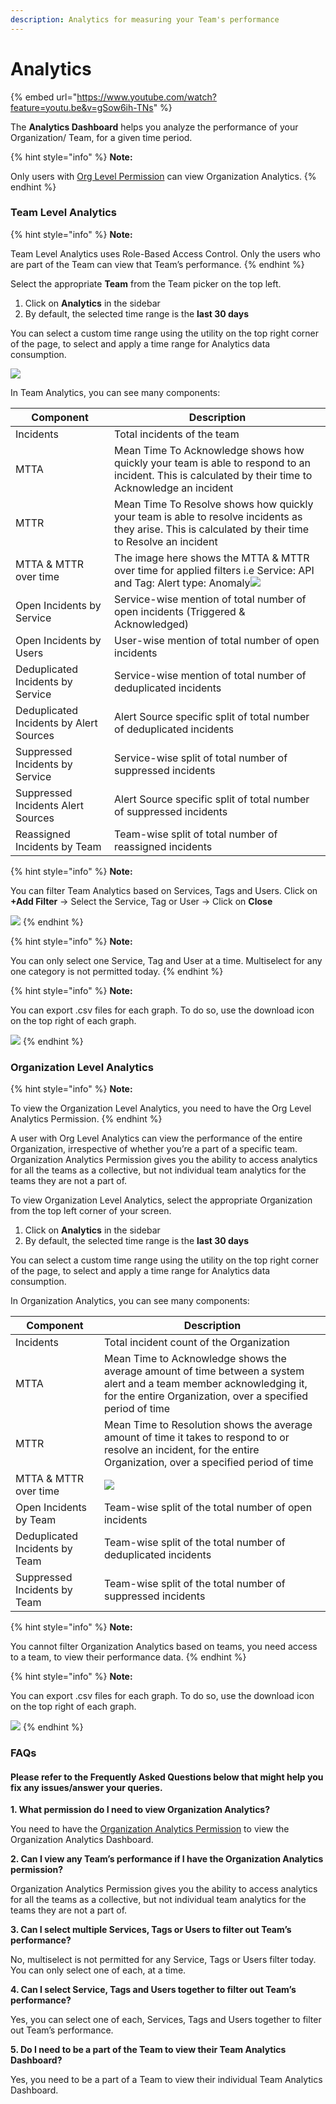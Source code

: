 ```yaml
---
description: Analytics for measuring your Team's performance
---
```


# Analytics

{% embed url="https://www.youtube.com/watch?feature=youtu.be&v=gSow6ih-TNs" %}

The **Analytics Dashboard** helps you analyze the performance of your Organization/ Team, for a given time period.

{% hint style="info" %}
**Note:**

Only users with [Org Level Permission](../manage-users/user-permissions-access-controls.md) can view Organization Analytics.
{% endhint %}

### Team Level Analytics <a href="#team-level-analytics" id="team-level-analytics"></a>

{% hint style="info" %}
**Note:**

Team Level Analytics uses Role-Based Access Control. Only the users who are part of the Team can view that Team’s performance.
{% endhint %}

Select the appropriate **Team** from the Team picker on the top left.

1. Click on **Analytics** in the sidebar
2. By default, the selected time range is the **last 30 days**

You can select a custom time range using the utility on the top right corner of the page, to select and apply a time range for Analytics data consumption.

![](../.gitbook/assets/analytics\_1.png)

In Team Analytics, you can see many components:

| Component                               | Description                                                                                                                                              |
| --------------------------------------- | -------------------------------------------------------------------------------------------------------------------------------------------------------- |
| Incidents                               | Total incidents of the team                                                                                                                              |
| MTTA                                    | Mean Time To Acknowledge shows how quickly your team is able to respond to an incident. This is calculated by their time to Acknowledge an incident      |
| MTTR                                    | Mean Time To Resolve shows how quickly your team is able to resolve incidents as they arise. This is calculated by their time to Resolve an incident     |
| MTTA & MTTR over time                   | The image here shows the MTTA & MTTR over time for applied filters i.e Service: API and Tag: Alert type: Anomaly![](../.gitbook/assets/analytics\_4.png) |
| Open Incidents by Service               | Service-wise mention of total number of open incidents (Triggered & Acknowledged)                                                                        |
| Open Incidents by Users                 | User-wise mention of total number of open incidents                                                                                                      |
| Deduplicated Incidents by Service       | Service-wise mention of total number of deduplicated incidents                                                                                           |
| Deduplicated Incidents by Alert Sources | Alert Source specific split of total number of deduplicated incidents                                                                                    |
| Suppressed Incidents by Service         | Service-wise split of total number of suppressed incidents                                                                                               |
| Suppressed Incidents Alert Sources      | Alert Source specific split of total number of suppressed incidents                                                                                      |
| Reassigned Incidents by Team            | Team-wise split of total number of reassigned incidents                                                                                                  |

{% hint style="info" %}
**Note:**

You can filter Team Analytics based on Services, Tags and Users. Click on **+Add Filter** -> Select the Service, Tag or User -> Click on **Close**

****![](../.gitbook/assets/analytics\_2.png)****
{% endhint %}

{% hint style="info" %}
**Note:**

You can only select one Service, Tag and User at a time. Multiselect for any one category is not permitted today.
{% endhint %}

{% hint style="info" %}
**Note:**

You can export .csv files for each graph. To do so, use the download icon on the top right of each graph.

![](../.gitbook/assets/analytics\_3.png)
{% endhint %}

### Organization Level Analytics <a href="#organization-level-analytics" id="organization-level-analytics"></a>

{% hint style="info" %}
**Note:**

To view the Organization Level Analytics, you need to have the Org Level Analytics Permission.
{% endhint %}

A user with Org Level Analytics can view the performance of the entire Organization, irrespective of whether you’re a part of a specific team. Organization Analytics Permission gives you the ability to access analytics for all the teams as a collective, but not individual team analytics for the teams they are not a part of.

To view Organization Level Analytics, select the appropriate Organization from the top left corner of your screen.

1. Click on **Analytics** in the sidebar
2. By default, the selected time range is the **last 30 days**

You can select a custom time range using the utility on the top right corner of the page, to select and apply a time range for Analytics data consumption.

In Organization Analytics, you can see many components:

| Component                      | Description                                                                                                                                                                       |
| ------------------------------ | --------------------------------------------------------------------------------------------------------------------------------------------------------------------------------- |
| Incidents                      | Total incident count of the Organization                                                                                                                                          |
| MTTA                           | Mean Time to Acknowledge shows the average amount of time between a system alert and a team member acknowledging it, for the entire Organization, over a specified period of time |
| MTTR                           | Mean Time to Resolution shows the average amount of time it takes to respond to or resolve an incident, for the entire Organization, over a specified period of time              |
| MTTA & MTTR over time          | ![](<../.gitbook/assets/analytics\_5 (1).png>)                                                                                                                                    |
| Open Incidents by Team         | Team-wise split of the total number of open incidents                                                                                                                             |
| Deduplicated Incidents by Team | Team-wise split of the total number of deduplicated incidents                                                                                                                     |
| Suppressed Incidents by Team   | Team-wise split of the total number of suppressed incidents                                                                                                                       |

{% hint style="info" %}
**Note:**

You cannot filter Organization Analytics based on teams, you need access to a team, to view their performance data.
{% endhint %}

{% hint style="info" %}
**Note:**

You can export .csv files for each graph. To do so, use the download icon on the top right of each graph.

![](<../.gitbook/assets/analytics\_3 (1).png>)
{% endhint %}

### FAQs <a href="#faqs" id="faqs"></a>

#### Please refer to the Frequently Asked Questions below that might help you fix any issues/answer your queries. <a href="#please-refer-to-the-frequently-asked-questions-below-that-might-help-you-fix-any-issuesanswer-your-q" id="please-refer-to-the-frequently-asked-questions-below-that-might-help-you-fix-any-issuesanswer-your-q"></a>

**1. What permission do I need to view Organization Analytics?**

You need to have the [Organization Analytics Permission](../manage-users/user-permissions-access-controls.md) to view the Organization Analytics Dashboard.

**2. Can I view any Team’s performance if I have the Organization Analytics permission?**

Organization Analytics Permission gives you the ability to access analytics for all the teams as a collective, but not individual team analytics for the teams they are not a part of.

**3. Can I select multiple Services, Tags or Users to filter out Team’s performance?**

No, multiselect is not permitted for any Service, Tags or Users filter today. You can only select one of each, at a time.

**4. Can I select Service, Tags and Users together to filter out Team’s performance?**

Yes, you can select one of each, Services, Tags and Users together to filter out Team’s performance.

**5. Do I need to be a part of the Team to view their Team Analytics Dashboard?**

Yes, you need to be a part of a Team to view their individual Team Analytics Dashboard.
